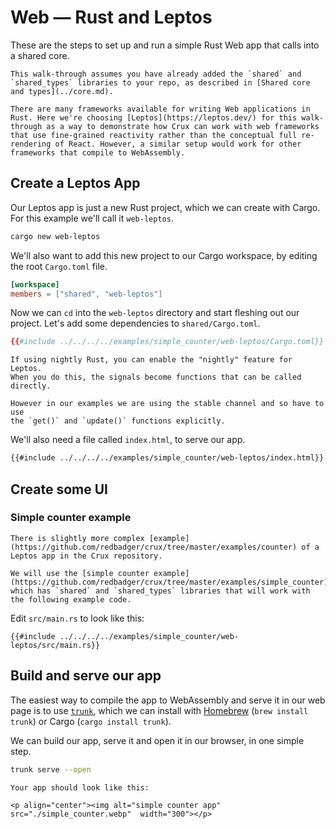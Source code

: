 # Web — Rust and Leptos

These are the steps to set up and run a simple Rust Web app that calls into a
shared core.

```admonish
This walk-through assumes you have already added the `shared` and `shared_types` libraries to your repo, as described in [Shared core and types](../core.md).
```

```admonish info
There are many frameworks available for writing Web applications in Rust. Here we're choosing [Leptos](https://leptos.dev/) for this walk-through as a way to demonstrate how Crux can work with web frameworks that use fine-grained reactivity rather than the conceptual full re-rendering of React. However, a similar setup would work for other frameworks that compile to WebAssembly.
```

## Create a Leptos App

Our Leptos app is just a new Rust project, which we can create with Cargo. For
this example we'll call it `web-leptos`.

```sh
cargo new web-leptos
```

We'll also want to add this new project to our Cargo workspace, by editing the
root `Cargo.toml` file.

```toml
[workspace]
members = ["shared", "web-leptos"]
```

Now we can `cd` into the `web-leptos` directory and start fleshing out our
project. Let's add some dependencies to `shared/Cargo.toml`.

```toml
{{#include ../../../../examples/simple_counter/web-leptos/Cargo.toml}}
```

```admonish tip
If using nightly Rust, you can enable the "nightly" feature for Leptos.
When you do this, the signals become functions that can be called directly.

However in our examples we are using the stable channel and so have to use
the `get()` and `update()` functions explicitly.
```

We'll also need a file called `index.html`, to serve our app.

```html
{{#include ../../../../examples/simple_counter/web-leptos/index.html}}
```

## Create some UI

### Simple counter example

```admonish example
There is slightly more complex [example](https://github.com/redbadger/crux/tree/master/examples/counter) of a Leptos app in the Crux repository.

We will use the [simple counter example](https://github.com/redbadger/crux/tree/master/examples/simple_counter), which has `shared` and `shared_types` libraries that will work with the following example code.
```

Edit `src/main.rs` to look like this:

```rust,noplayground
{{#include ../../../../examples/simple_counter/web-leptos/src/main.rs}}
```

## Build and serve our app

The easiest way to compile the app to WebAssembly and serve it in our web page
is to use [`trunk`](https://trunkrs.dev/), which we can install with
[Homebrew](https://brew.sh/) (`brew install trunk`) or Cargo
(`cargo install trunk`).

We can build our app, serve it and open it in our browser, in one simple step.

```sh
trunk serve --open
```

```admonish success
Your app should look like this:

<p align="center"><img alt="simple counter app" src="./simple_counter.webp"  width="300"></p>
```

